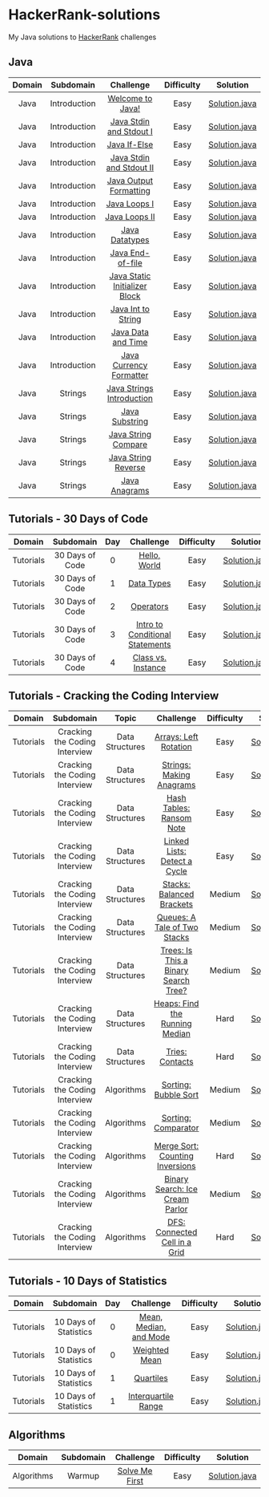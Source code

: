 # HackerRank-solutions

My Java solutions to [HackerRank](https://www.hackerrank.com/) challenges

## Java

| Domain |          Subdomain          |                                                         Challenge                                                        | Difficulty |                                                                        Solution                                                                       |
|:------:|:---------------------------:|:------------------------------------------------------------------------------------------------------------------------:|:----------:|:-----------------------------------------------------------------------------------------------------------------------------------------------------:|
|  Java  |         Introduction        | [Welcome to Java!](https://www.hackerrank.com/challenges/welcome-to-java)                                                |    Easy    |         [Solution.java](https://github.com/rshaghoulian/HackerRank-solutions/blob/master/Java/Introduction/Welcome%20to%20Java!/Solution.java)        |
|  Java  |         Introduction        | [Java Stdin and Stdout I](https://www.hackerrank.com/challenges/java-stdin-and-stdout-1)                                 |    Easy    |   [Solution.java](https://github.com/rshaghoulian/HackerRank-solutions/blob/master/Java/Introduction/Java%20Stdin%20and%20Stdout%20I/Solution.java)   |
|  Java  |         Introduction        | [Java If-Else](https://www.hackerrank.com/challenges/java-if-else)                                                       |    Easy    |            [Solution.java](https://github.com/rshaghoulian/HackerRank-solutions/blob/master/Java/Introduction/Java%20If-Else/Solution.java)           |
|  Java  |         Introduction        | [Java Stdin and Stdout II](https://www.hackerrank.com/challenges/java-stdin-stdout)                                      |    Easy    |   [Solution.java](https://github.com/rshaghoulian/HackerRank-solutions/blob/master/Java/Introduction/Java%20Stdin%20and%20Stdout%20II/Solution.java)  |
|  Java  |         Introduction        | [Java Output Formatting](https://www.hackerrank.com/challenges/java-output-formatting)                                   |    Easy    |      [Solution.java](https://github.com/rshaghoulian/HackerRank-solutions/blob/master/Java/Introduction/Java%20Output%20Formatting/Solution.java)     |
|  Java  |         Introduction        | [Java Loops I](https://www.hackerrank.com/challenges/java-loops-i)                                                       |    Easy    |           [Solution.java](https://github.com/rshaghoulian/HackerRank-solutions/blob/master/Java/Introduction/Java%20Loops%20I/Solution.java)          |
|  Java  |         Introduction        | [Java Loops II](https://www.hackerrank.com/challenges/java-loops)                                                        |    Easy    |          [Solution.java](https://github.com/rshaghoulian/HackerRank-solutions/blob/master/Java/Introduction/Java%20Loops%20II/Solution.java)          |
|  Java  |         Introduction        | [Java Datatypes](https://www.hackerrank.com/challenges/java-datatypes)                                                   |    Easy    |           [Solution.java](https://github.com/rshaghoulian/HackerRank-solutions/blob/master/Java/Introduction/Java%20Datatypes/Solution.java)          |
|  Java  |         Introduction        | [Java End-of-file](https://www.hackerrank.com/challenges/java-end-of-file)                                               |    Easy    |          [Solution.java](https://github.com/rshaghoulian/HackerRank-solutions/blob/master/Java/Introduction/Java%20End-of-file/Solution.java)         |
|  Java  |         Introduction        | [Java Static Initializer Block](https://www.hackerrank.com/challenges/java-static-initializer-block)                     |    Easy    | [Solution.java](https://github.com/rshaghoulian/HackerRank-solutions/blob/master/Java/Introduction/Java%20Static%20Initializer%20Block/Solution.java) |
|  Java  |         Introduction        | [Java Int to String](https://www.hackerrank.com/challenges/java-int-to-string)                                           |    Easy    |       [Solution.java](https://github.com/rshaghoulian/HackerRank-solutions/blob/master/Java/Introduction/Java%20Int%20to%20String/Solution.java)      |
|  Java  |         Introduction        | [Java Data and Time](https://www.hackerrank.com/challenges/java-date-and-time)                                           |    Easy    |       [Solution.java](https://github.com/rshaghoulian/HackerRank-solutions/blob/master/Java/Introduction/Java%20Date%20and%20Time/Solution.java)      |
|  Java  |         Introduction        | [Java Currency Formatter](https://www.hackerrank.com/challenges/java-currency-formatter)                                 |    Easy    |     [Solution.java](https://github.com/rshaghoulian/HackerRank-solutions/blob/master/Java/Introduction/Java%20Currency%20Formatter/Solution.java)     |
|  Java  |           Strings           | [Java Strings Introduction](https://www.hackerrank.com/challenges/java-strings-introduction)                             |    Easy    |       [Solution.java](https://github.com/rshaghoulian/HackerRank-solutions/blob/master/Java/Strings/Java%20Strings%20Introduction/Solution.java)      |
|  Java  |           Strings           | [Java Substring](https://www.hackerrank.com/challenges/java-substring)                                                   |    Easy    |             [Solution.java](https://github.com/rshaghoulian/HackerRank-solutions/blob/master/Java/Strings/Java%20Substring/Solution.java)             |
|  Java  |           Strings           | [Java String Compare](https://www.hackerrank.com/challenges/java-string-compare)                                         |    Easy    |          [Solution.java](https://github.com/rshaghoulian/HackerRank-solutions/blob/master/Java/Strings/Java%20String%20Compare/Solution.java)         |
|  Java  |           Strings           | [Java String Reverse](https://www.hackerrank.com/challenges/java-string-reverse)                                         |    Easy    |          [Solution.java](https://github.com/rshaghoulian/HackerRank-solutions/blob/master/Java/Strings/Java%20String%20Reverse/Solution.java)         |
|  Java  |           Strings           | [Java Anagrams](https://www.hackerrank.com/challenges/java-anagrams)                                                     |    Easy    |              [Solution.java](https://github.com/rshaghoulian/HackerRank-solutions/blob/master/Java/Strings/Java%20Anagrams/Solution.java)             |


## Tutorials - 30 Days of Code

|   Domain  |    Subdomain    | Day |                                              Challenge                                             |  Difficulty  |                                                                                       Solution                                                                                      |
|:---------:|:---------------:|:---:|:--------------------------------------------------------------------------------------------------:|:------------:|:-----------------------------------------------------------------------------------------------------------------------------------------------------------------------------------:|
| Tutorials | 30 Days of Code |  0  | [Hello, World](https://www.hackerrank.com/challenges/30-hello-world)                               |     Easy     |            [Solution.java](https://github.com/rshaghoulian/HackerRank-solutions/blob/master/Tutorials/30%20Days%20of%20Code/Day%200%20-%20Hello%2C%20World/Solution.java)           |
| Tutorials | 30 Days of Code |  1  | [Data Types](https://www.hackerrank.com/challenges/30-data-types)                                  |     Easy     |              [Solution.java](https://github.com/rshaghoulian/HackerRank-solutions/blob/master/Tutorials/30%20Days%20of%20Code/Day%201%20-%20Data%20Types/Solution.java)             |
| Tutorials | 30 Days of Code |  2  | [Operators](https://www.hackerrank.com/challenges/30-operators)                                    |     Easy     |               [Solution.java](https://github.com/rshaghoulian/HackerRank-solutions/blob/master/Tutorials/30%20Days%20of%20Code/Day%202%20-%20Operators/Solution.java)               |
| Tutorials | 30 Days of Code |  3  | [Intro to Conditional Statements](https://www.hackerrank.com/challenges/30-conditional-statements) |     Easy     | [Solution.java](https://github.com/rshaghoulian/HackerRank-solutions/blob/master/Tutorials/30%20Days%20of%20Code/Day%203%20-%20Intro%20to%20Conditional%20Statements/Solution.java) |
| Tutorials | 30 Days of Code |  4  | [Class vs. Instance](https://www.hackerrank.com/challenges/30-class-vs-instance)                   |     Easy     |         [Solution.java](https://github.com/rshaghoulian/HackerRank-solutions/blob/master/Tutorials/30%20Days%20of%20Code/Day%204%20-%20Class%20vs.%20Instance/Solution.java)        |


## Tutorials - Cracking the Coding Interview

|   Domain  |           Subdomain           |         Topic         |                                                 Challenge                                                | Difficulty |                                                                                                      Solution                                                                                                      |
|:---------:|:-----------------------------:|:---------------------:|:--------------------------------------------------------------------------------------------------------:|:----------:|:------------------------------------------------------------------------------------------------------------------------------------------------------------------------------------------------------------------:|
| Tutorials | Cracking the Coding Interview |    Data Structures    | [Arrays: Left Rotation](https://www.hackerrank.com/challenges/ctci-array-left-rotation)                  |    Easy    |            [Solution.java](https://github.com/rshaghoulian/HackerRank-solutions/blob/master/Tutorials/Cracking%20the%20Coding%20Interview/Data%20Structures/Arrays%20-%20Left%20Rotation/Solution.java)            |
| Tutorials | Cracking the Coding Interview |    Data Structures    | [Strings: Making Anagrams](https://www.hackerrank.com/challenges/ctci-making-anagrams)                   |    Easy    |           [Solution.java](https://github.com/rshaghoulian/HackerRank-solutions/blob/master/Tutorials/Cracking%20the%20Coding%20Interview/Data%20Structures/Strings%20-%20Making%20Anagrams/Solution.java)          |
| Tutorials | Cracking the Coding Interview |    Data Structures    | [Hash Tables: Ransom Note](https://www.hackerrank.com/challenges/ctci-ransom-note)                       |    Easy    |          [Solution.java](https://github.com/rshaghoulian/HackerRank-solutions/blob/master/Tutorials/Cracking%20the%20Coding%20Interview/Data%20Structures/Hash%20Tables%20-%20Ransom%20Note/Solution.java)         |
| Tutorials | Cracking the Coding Interview |    Data Structures    | [Linked Lists: Detect a Cycle](https://www.hackerrank.com/challenges/ctci-linked-list-cycle)             |    Easy    |       [Solution.java](https://github.com/rshaghoulian/HackerRank-solutions/blob/master/Tutorials/Cracking%20the%20Coding%20Interview/Data%20Structures/Linked%20Lists%20-%20Detect%20a%20Cycle/Solution.java)      |
| Tutorials | Cracking the Coding Interview |    Data Structures    | [Stacks: Balanced Brackets](https://www.hackerrank.com/challenges/ctci-balanced-brackets)                |   Medium   |          [Solution.java](https://github.com/rshaghoulian/HackerRank-solutions/blob/master/Tutorials/Cracking%20the%20Coding%20Interview/Data%20Structures/Stacks%20-%20Balanced%20Brackets/Solution.java)          |
| Tutorials | Cracking the Coding Interview |    Data Structures    | [Queues: A Tale of Two Stacks](https://www.hackerrank.com/challenges/ctci-queue-using-two-stacks)        |   Medium   |      [Solution.java](https://github.com/rshaghoulian/HackerRank-solutions/blob/master/Tutorials/Cracking%20the%20Coding%20Interview/Data%20Structures/Queue%20-%20A%20Tale%20of%20Two%20Stacks/Solution.java)      |
| Tutorials | Cracking the Coding Interview |    Data Structures    | [Trees: Is This a Binary Search Tree?](https://www.hackerrank.com/challenges/ctci-is-binary-search-tree) |   Medium   | [Solution.java](https://github.com/rshaghoulian/HackerRank-solutions/blob/master/Tutorials/Cracking%20the%20Coding%20Interview/Data%20Structures/Trees%20-%20Is%20This%20a%20Binary%20Search%20Tree/Solution.java) |
| Tutorials | Cracking the Coding Interview |    Data Structures    | [Heaps: Find the Running Median](https://www.hackerrank.com/challenges/ctci-find-the-running-median)     |    Hard    |      [Solution.java](https://github.com/rshaghoulian/HackerRank-solutions/blob/master/Tutorials/Cracking%20the%20Coding%20Interview/Data%20Structures/Heaps%20-%20Find%20the%20Running%20Median/Solution.java)     |
| Tutorials | Cracking the Coding Interview |    Data Structures    | [Tries: Contacts](https://www.hackerrank.com/challenges/ctci-contacts)                                   |    Hard    |                [Solution.java](https://github.com/rshaghoulian/HackerRank-solutions/blob/master/Tutorials/Cracking%20the%20Coding%20Interview/Data%20Structures/Tries%20-%20Contacts/Solution.java)                |
| Tutorials | Cracking the Coding Interview |       Algorithms      | [Sorting: Bubble Sort](https://www.hackerrank.com/challenges/ctci-bubble-sort)                           |   Medium   |                [Solution.java](https://github.com/rshaghoulian/HackerRank-solutions/blob/master/Tutorials/Cracking%20the%20Coding%20Interview/Algorithms/Sorting%20-%20Bubble%20Sort/Solution.java)                |
| Tutorials | Cracking the Coding Interview |       Algorithms      | [Sorting: Comparator](https://www.hackerrank.com/challenges/ctci-comparator-sorting)                     |   Medium   |                  [Solution.java](https://github.com/rshaghoulian/HackerRank-solutions/blob/master/Tutorials/Cracking%20the%20Coding%20Interview/Algorithms/Sorting%20-%20Comparator/Solution.java)                 |
| Tutorials | Cracking the Coding Interview |       Algorithms      | [Merge Sort: Counting Inversions](https://www.hackerrank.com/challenges/ctci-merge-sort)                 |    Hard    |          [Solution.java](https://github.com/rshaghoulian/HackerRank-solutions/blob/master/Tutorials/Cracking%20the%20Coding%20Interview/Algorithms/Merge%20Sort%20-%20Counting%20Inversions/Solution.java)         |
| Tutorials | Cracking the Coding Interview |       Algorithms      | [Binary Search: Ice Cream Parlor](https://www.hackerrank.com/challenges/ctci-ice-cream-parlor)           |   Medium   |         [Solution.java](https://github.com/rshaghoulian/HackerRank-solutions/blob/master/Tutorials/Cracking%20the%20Coding%20Interview/Algorithms/Binary%20Search%20-%20Ice%20Cream%20Parlor/Solution.java)        |
| Tutorials | Cracking the Coding Interview |       Algorithms      | [DFS: Connected Cell in a Grid](https://www.hackerrank.com/challenges/ctci-connected-cell-in-a-grid)     |    Hard    |         [Solution.java](https://github.com/rshaghoulian/HackerRank-solutions/blob/master/Tutorials/Cracking%20the%20Coding%20Interview/Algorithms/DFS%20-%20Connected%20Cell%20in%20a%20Grid/Solution.java)        |


## Tutorials - 10 Days of Statistics

|   Domain  |       Subdomain       | Day |                                       Challenge                                      |  Difficulty  |                                                                                       Solution                                                                                       |
|:---------:|:---------------------:|:---:|:------------------------------------------------------------------------------------:|:------------:|:------------------------------------------------------------------------------------------------------------------------------------------------------------------------------------:|
| Tutorials | 10 Days of Statistics |  0  | [Mean, Median, and Mode](https://www.hackerrank.com/challenges/s10-basic-statistics) |     Easy     | [Solution.java](https://github.com/rshaghoulian/HackerRank-solutions/blob/master/Tutorials/10%20Days%20of%20Statistics/Day%200%20-%20Mean%2C%20Median%2C%20and%20Mode/Solution.java) |
| Tutorials | 10 Days of Statistics |  0  | [Weighted Mean](https://www.hackerrank.com/challenges/s10-weighted-mean)             |     Easy     |          [Solution.java](https://github.com/rshaghoulian/HackerRank-solutions/blob/master/Tutorials/10%20Days%20of%20Statistics/Day%200%20-%20Weighted%20Mean/Solution.java)         |
| Tutorials | 10 Days of Statistics |  1  | [Quartiles](https://www.hackerrank.com/challenges/s10-quartiles)                     |     Easy     |             [Solution.java](https://github.com/rshaghoulian/HackerRank-solutions/blob/master/Tutorials/10%20Days%20of%20Statistics/Day%201%20-%20Quartiles/Solution.java)            |
| Tutorials | 10 Days of Statistics |  1  | [Interquartile Range](https://www.hackerrank.com/challenges/s10-interquartile-range) |     Easy     |       [Solution.java](https://github.com/rshaghoulian/HackerRank-solutions/blob/master/Tutorials/10%20Days%20of%20Statistics/Day%201%20-%20Interquartile%20Range/Solution.java)      |


## Algorithms

|   Domain   | Subdomain |                                Challenge                               | Difficulty |                                                               Solution                                                               |
|:----------:|:---------:|:----------------------------------------------------------------------:|:----------:|:------------------------------------------------------------------------------------------------------------------------------------:|
| Algorithms |   Warmup  | [Solve Me First](https://www.hackerrank.com/challenges/solve-me-first) |    Easy    | [Solution.java](https://github.com/rshaghoulian/HackerRank-solutions/blob/master/Algorithms/Warmup/Solve%20Me%20First/Solution.java) |
